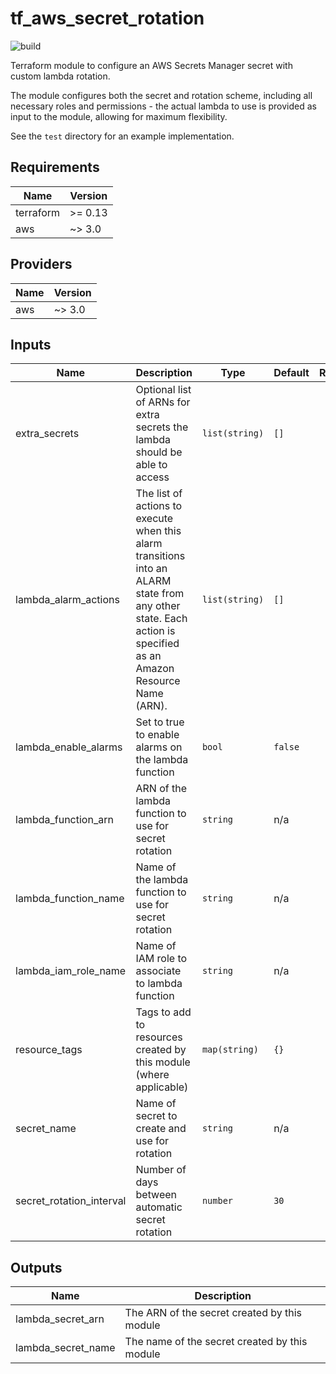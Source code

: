 # tf_aws_secret_rotation

![build](https://github.com/Bisnode/tf_aws_secret_rotation/workflows/build/badge.svg)

Terraform module to configure an AWS Secrets Manager secret with custom lambda rotation.

The module configures both the secret and rotation scheme, including all necessary roles and permissions - the actual
lambda to use is provided as input to the module, allowing for maximum flexibility.

See the `test` directory for an example implementation.

<!-- BEGINNING OF PRE-COMMIT-TERRAFORM DOCS HOOK -->
## Requirements

| Name | Version |
|------|---------|
| terraform | >= 0.13 |
| aws | ~> 3.0 |

## Providers

| Name | Version |
|------|---------|
| aws | ~> 3.0 |

## Inputs

| Name | Description | Type | Default | Required |
|------|-------------|------|---------|:--------:|
| extra\_secrets | Optional list of ARNs for extra secrets the lambda should be able to access | `list(string)` | `[]` | no |
| lambda\_alarm\_actions | The list of actions to execute when this alarm transitions into an ALARM state from any other state. Each action is specified as an Amazon Resource Name (ARN). | `list(string)` | `[]` | no |
| lambda\_enable\_alarms | Set to true to enable alarms on the lambda function | `bool` | `false` | no |
| lambda\_function\_arn | ARN of the lambda function to use for secret rotation | `string` | n/a | yes |
| lambda\_function\_name | Name of the lambda function to use for secret rotation | `string` | n/a | yes |
| lambda\_iam\_role\_name | Name of IAM role to associate to lambda function | `string` | n/a | yes |
| resource\_tags | Tags to add to resources created by this module (where applicable) | `map(string)` | `{}` | no |
| secret\_name | Name of secret to create and use for rotation | `string` | n/a | yes |
| secret\_rotation\_interval | Number of days between automatic secret rotation | `number` | `30` | no |

## Outputs

| Name | Description |
|------|-------------|
| lambda\_secret\_arn | The ARN of the secret created by this module |
| lambda\_secret\_name | The name of the secret created by this module |

<!-- END OF PRE-COMMIT-TERRAFORM DOCS HOOK -->
